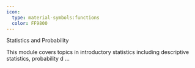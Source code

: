 ```yaml
---
icon:
  type: material-symbols:functions
  color: FF9800
---
```


Statistics and Probability

This module covers topics in introductory statistics including descriptive statistics, probability d ... 
